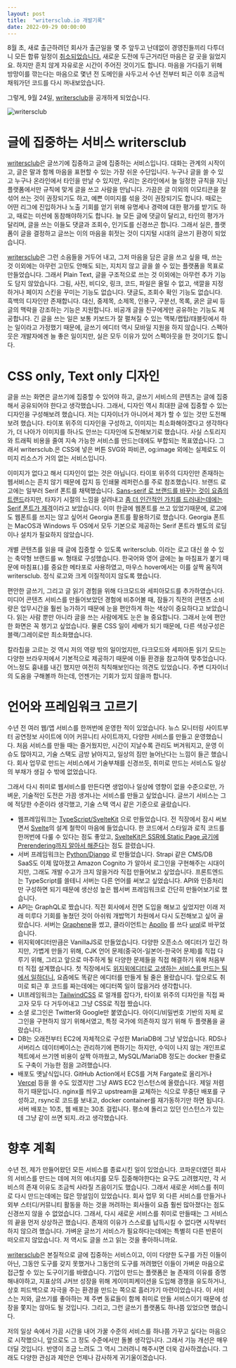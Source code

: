 ```yaml
---
layout: post
title:  "writersclub.io 개발기록"
date: 2022-09-29 00:00:00
---
```


8월 초, 새로 출근하려던 회사가 출근일을 몇 주 앞두고 난데없이 경영진들끼리 다투더니 모든 합류 일정이 [취소되었습니다.](https://rainygirl.github.io/2022/08/farewall-unknown-company) 새로운 도전에 두근거리던 마음은 갈 곳을 잃었지요. 하지만 흔치 않게 자유로운 시간이 주어진 것이기도 합니다. 마음을 가다듬기 위해 방망이를 깎는다는 마음으로 몇년 전 도메인을 사두고서 수년 전부터 퇴근 이후 조금씩 채워가던 코드를 다시 꺼내보았습니다.

그렇게, 9월 24일, [writersclub](https://writersclub.io)을 공개하게 되었습니다.

![writersclub](https://writersclub.io/ogimage.jpg)

# 글에 집중하는 서비스 writersclub

[writersclub](https://writersclub.io)은 글쓰기에 집중하고 글에 집중하는 서비스입니다. 대화는 관계의 시작이고, 글은 말과 함께 마음을 표현할 수 있는 가장 쉬운 수단입니다. 누구나 글을 쓸 수 있고 누구나 온라인에서 타인을 만날 수 있지만, 우리는 온라인에서 늘 일정한 규칙을 지닌 플랫폼에서만 규칙에 맞게 글을 쓰고 사람을 만납니다. 가끔은 글 이외의 이모티콘을 잘 섞어 쓰는 것이 권장되기도 하고, 예쁜 이미지를 섞을 것이 권장되기도 합니다. 때로는 어떤 리그에 진입하거나 노출 기회를 얻기 위해 유명세나 경력에 대한 평가를 받기도 하고, 때로는 미션에 동참해야하기도 합니다. 늘 모든 글에 댓글이 달리고, 타인의 평가가 달리며, 글을 쓰는 이들도 댓글과 조회수, 인기도를 신경쓰곤 합니다. 그래서 실은, 플랫폼이 글을 결정하고 글쓰는 이의 마음을 휘젓는 것이 디지털 시대의 글쓰기 환경이 되었습니다. 

[writersclub](https://writersclub.io)은 그런 소음들을 거두어 내고, 그저 마음을 담은 글을 쓰고 싶을 때, 쓰는 것 이외에는 아무런 고민도 안해도 되는, 지치지 않고 글을 쓸 수 있는 플랫폼을 목표로 만들었습니다. 그래서 Plain Text, 글을 구조적으로 쓰는 것 이외에는 아무런 추가 기능도 담지 않았습니다. 그림, 사진, 비디오, 링크, 코드, 파일은 올릴 수 없고, 색깔을 지정하거나 페이지 스킨을 꾸미는 기능도 없습니다. 댓글도, 조회수 확인 기능도 없습니다. 흑백의 디자인만 존재합니다. 대신, 중제목, 소제목, 인용구, 구분선, 목록, 굵은 글씨 등 글의 맥락을 강조하는 기능은 지원합니다. 비공개 글을 친구에게만 공유하는 기능도 제공합니다. 긴 글을 쓰는 일은 보통 키보드가 잘 펼쳐질 수 있는 맥북/랩탑/태블릿에서 하는 일이라고 가정했기 때문에, 글쓰기 에디터 역시 모바일 지원을 하지 않습니다. 스펙아웃은 개발자에겐 늘 좋은 일이지만, 실은 모두 이유가 있어 스펙아웃을 한 것이기도 합니다.


# CSS only, Text only 디자인

글을 쓰는 화면은 글쓰기에 집중할 수 있어야 하고, 글쓰기 서비스의 콘텐츠는 글에 집중해서 공유되어야 한다고 생각했습니다. 그래서, 디자인 역시 최대한 글에 집중할 수 있는 디자인을 구성해보려 했습니다. 저는 디자이너가 아니어서 제가 할 수 있는 것만 도전해보려 했습니다. 타이포 위주의 디자인을 구성하고, 이미지는 최소화해야겠다고 생각하다가, 더 나아가 이미지를 하나도 안쓰는 디자인에 도전해보기로 했습니다. 사실 스토리지와 트래픽 비용을 줄여 지속 가능한 서비스를 만드는데에도 부합되는 목표였습니다. 그래서 writersclub.은 CSS에 넣은 버튼 SVG와 파비콘, og:image 외에는 실제로도 이미지 리소스가 거의 없는 서비스입니다.

이미지가 없다고 해서 디자인이 없는 것은 아닙니다. 타이포 위주의 디자인만 존재하는 웹서비스는 흔치 않기 때문에 잡지 등 인쇄물 레퍼런스를 주로 참조했습니다. 브랜드 로고에는 일부러 Serif 폰트를 채택했습니다. [Sans-serif 로 브랜드를 바꾸는 것이 요즘의 트랜드](https://www.vox.com/2017/7/27/16029512/sans-serif-lifestyle-font)라지만, 타자기 시절의 느낌을 살려내고 [좀 더 인간적인 가치를 드러내는데에는 Serif 폰트가 제격](https://qz.com/1292403/the-dark-age-of-soulless-sans-serif-logos-is-coming-to-an-end/)이라고 보았습니다. 이미 한글에 웹폰트를 쓰고 있었기때문에, 로고에도 웹폰트를 쓰지는 않고 싶어서 Georgia 폰트를 활용하기로 했습니다. Georgia 폰트는 MacOS과 Windows 두 OS에서 모두 기본으로 제공하는 Serif 폰트라 별도의 로딩이나 설치가 필요하지 않았습니다.

개별 콘텐츠를 읽을 때 글에 집중할 수 있도록 writersclub. 이라는 로고 대신 쓸 수 있는 축약형 브랜드를 w. 형태로 구성했습니다. 한국어와 영어 글에는 늘 마침표가 붙기 때문에 마침표(.)를 중요한 메타포로 사용하였고, 마우스 hover에서는 이를 살짝 움직여 writersclub. 정식 로고와 크게 이질적이지 않도록 했습니다.

편안한 글쓰기, 그리고 글 읽기 경험을 위해 다크모드와 세피아모드를 추가하였습니다. 미디어 콘텐츠 서비스를 만들어보았던 경험에 비추어볼 때, 잠들기 직전의 콘텐츠 소비량은 업무시간을 훨씬 능가하기 때문에 눈을 편안하게 하는 색상이 중요하다고 보았습니다. 읽는 사람 뿐만 아니라 글을 쓰는 사람에게도 눈은 늘 중요합니다. 그래서 눈에 편안한 화면은 꼭 챙기고 싶었습니다. 물론 CSS 일이 세배가 되기 때문에, 다른 색상구성은 블랙/그레이로만 최소화했습니다. 

칼라칩을 고르는 것 역시 저의 역량 밖의 일이었지만, 다크모드와 세피아톤 읽기 모드는 다양한 브라우저에서 기본적으로 제공하기 때문에 이들 환경을 참고하여 맞추었습니다. 어느정도 흉내를 내긴 했지만 여전히 칙칙해보인다는 의견도 있었습니다. 주변 디자이너의 도움을 구해볼까 하는데, 언젠가는 기회가 있지 않을까 합니다.


# 언어와 프레임워크 고르기

수년 전 여러 웹/앱 서비스를 한꺼번에 운영한 적이 있었습니다. 뉴스 모니터링 사이트부터 공연정보 사이트에 이어 커뮤니티 사이트까지, 다양한 서비스를 만들고 운영했습니다. 처음 서비스를 만들 때는 즐거웠지만, 시간이 지날수록 관리도 버겨워지고, 운영 이슈도 많아지고, 기술 스택도 금방 낡아지고, 일상의 짐만 늘어난다는 느낌이 들곤 했습니다. 회사 업무로 만드는 서비스에서 기술부채를 신경쓰듯, 취미로 만드는 서비스도 일상의 부채가 생길 수 밖에 없었습니다. 

그래서 다시 취미로 웹서비스를 만든다면 생업이나 일상에 영향이 없을 수준으로만, 가벼운, 기술적인 도전은 가끔 생겨나는 서비스를 만들고 싶었습니다. 글쓰기 서비스는 그에 적당한 수준이라 생각했고, 기술 스택 역시 같은 기준으로 골랐습니다.

- 웹프레임워크는 [TypeScript/SvelteKit](https://kit.svelte.dev/) 으로 만들었습니다. 전 직장에서 잠시 써보면서 [Svelte](https://svelte.dev/)의 설계 철학이 마음에 들었습니다. 한 코드에서 스타일과 로직 코드를 한꺼번에 다룰 수 있다는 점도 좋았고, [SvelteKit은 SSR에 Static Page 굽기에 Prerendering까지 알아서 해준다](https://kit.svelte.dev/docs/introduction#what-is-sveltekit)는 점도 끌렸습니다. 
- 서버 프레임워크는 [Python/Django](https://www.djangoproject.com/) 로 만들었습니다. Strapi 같은 CMS/DB SaaS도 이제 많아졌고 Amazon Cognito 가 알아서 로그인을 구현해주는 시대이지만, 그래도 개발 수고가 크지 않을거라 직접 만들어보고 싶었습니다. 프론트엔드는 TypeScript를 쓸테니 서버는 다른 언어를 써보고 싶었습니다. API와 인증처리만 구성하면 되기 때문에 생산성 높은 웹서버 프레임워크로 간단히 만들어보기로 했습니다.
- API는 GraphQL로 짰습니다. 직전 회사에서 전면 도입을 해보고 싶었지만 이래 저래 미루다 기회를 놓쳤던 것이 아쉬워 개밥먹기 차원에서 다시 도전해보고 싶어 골랐습니다. 서버는 [Graphene](https://graphene-python.org/)을 썼고, 클라이언트는 [Apollo](https://www.apollographql.com/) 를 쓰다 [urql](https://formidable.com/open-source/urql/)로 바꾸었습니다.
- 위지윅에디터만큼은 VanillaJS로 만들었습니다. 다양한 오픈소스 에디터가 있긴 하지만, 가볍게 만들기 위해, CJK 언어 문제(중국어-일본어-한국어 문제)를 직접 다루기 위해, 그리고 앞으로 마주하게 될 다양한 문제들을 직접 해결하기 위해 처음부터 직접 설계했습니다. 첫 직장에서도 [위지윅에디터로 고생하는 서비스를 만드는 팀에서 일하더니](https://blog.outsider.ne.kr/447), 요즘에도 똑같은 에디터를 만들게 될 줄은 몰랐습니다. 앞으로도 취미로 퇴근 후 코드를 짜는데에는 에디터쪽 일이 많을거라 생각합니다.
- UI프레임워크는 [TailwindCSS](https://tailwindcss.com/) 로 얼개를 잡다가, 타이포 위주의 디자인을 직접 짜고자 모두 다 거두어내고 그냥 CSS로 직접 짰습니다.
- 소셜 로그인은 Twitter와 Google만 붙였습니다. 아이디/비밀번호 기반의 자체 로그인을 구현하지 않기 위해서였고, 특정 국가에 의존하지 않기 위해 두 플랫폼을 골랐습니다.
- DB는 오래전부터 EC2에 자체적으로 구성한 MariaDB에 그냥 넣었습니다. RDS나 서버리스 데이터베이스는 관리하기에 편하기는 하지만, 수익이 나지 않는 개인프로젝트에서 쓰기엔 비용이 살짝 아까웠고, MySQL/MariaDB 정도는 docker 한줄로도 구축이 가능한 점을 고려했습니다.
- 배포도 옛날식입니다. GitHub Action에서 ECS를 거쳐 Fargate로 올리거나 [Vercel](https://vercel.com/) 등을 쓸 수도 있겠지만 그냥 AWS EC2 인스턴스에 올렸습니다. 제일 저렴하기 때문입니다. nginx를 씌우고 upstream을 교체하는 식으로 무중단 배포를 구성하고, rsync로 코드를 보내고, docker container를 재가동하기만 하면 됩니다. 서버 배포는 10초, 웹 배포는 30초 걸립니다. 평소에 돌리고 있던 인스턴스가 있는데 그냥 같이 쓰면 되지..라고 생각했습니다. 


# 향후 계획

수년 전, 제가 만들어왔던 모든 서비스를 종료시킨 일이 있었습니다. 코파운더였던 회사의 서비스를 만드는 데에 저의 에너지를 모두 집중해야한다는 요구도 고려했지만, 각 서비스의 존재 이유도 조금씩 사라질 즈음이기도 했습니다. 그래서 새로운 서비스를 취미로 다시 만드는데에는 많은 망설임이 있었습니다. 회사 업무 외 다른 서비스를 만들거나 외부 스터디/커뮤니티 활동을 하는 것을 꺼려하는 회사들이 요즘 훨씬 많아졌다는 점도 신경쓰지 않을 수 없었습니다. 그래서, 다시 새로운 서비스를 취미로 만들때는 그 서비스의 끝을 먼저 상상하곤 했습니다. 존재의 이유가 스스로를 납득시킬 수 없다면 시작부터 하지 않으려 했습니다. 가벼운 글쓰기 서비스가 필요하다는데에는 특별히 다른 반론이 떠오르지 않았습니다. 저 역시도 글을 쓰고 읽는 것을 좋아하니까요.

[writersclub](https://writersclub.io)은 본질적으로 글에 집중하는 서비스이고, 이미 다양한 도구를 가진 이들이 아닌, 그동안 도구를 갖지 못했거나 그동안의 도구를 꺼려했던 이들이 가벼운 마음으로 접근할 수 있는 도구이기를 바랬습니다. 기업이 만드는 플랫폼은 늘 존재의 이유를 증명해내야하고, 지표상의 J커브 성장을 위해 게이미피케이션을 도입해 경쟁을 유도하거나, 상호 피드백으로 자극을 주는 환경을 만드는 쪽으로 흘러가기 마련이었습니다. 이 서비스는 저와, 글쓰기를 좋아하는 제 주변 동료들이 함께 취미로 만들 서비스이기 때문에 성장을 쫓지는 않아도 될 것입니다. 그리고, 그런 글쓰기 플랫폼도 하나쯤 있었으면 했습니다.

저의 일상 속에서 가끔 시간을 내어 가꿀 수준의 서비스를 하나쯤 가꾸고 싶다는 마음으로 시작했으니, 앞으로도 그 정도 수준에서만 돌볼 생각입니다. 그래서 기능 개선은 매우 더딜 것입니다. 반영이 조금 느려도 그 역시 그러려니 해주시면 더욱 감사하겠습니다. 그래도 다양한 관심과 제안은 언제나 감사하게 귀기울이겠습니다.


